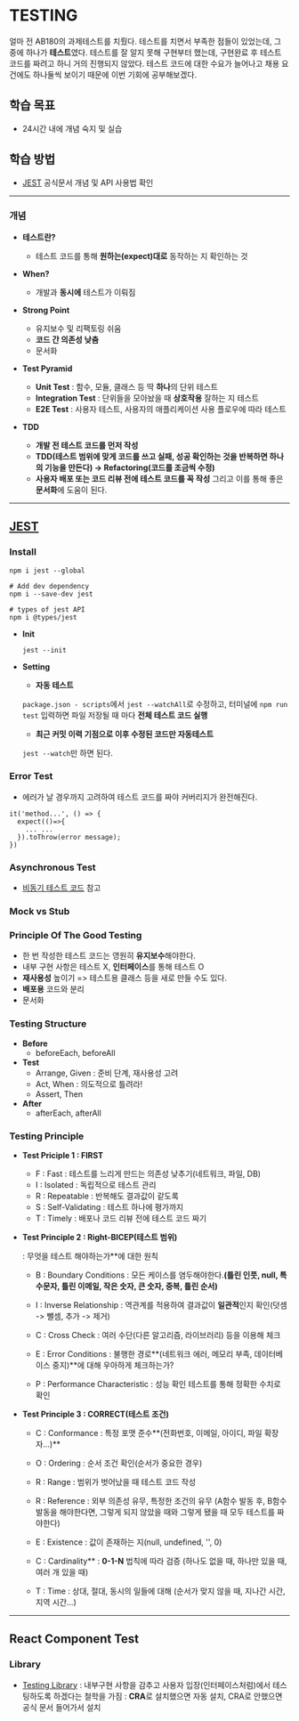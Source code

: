 # TESTING

얼마 전 AB180의 과제테스트를 치뤘다.
테스트를 치면서 부족한 점들이 있었는데, 그 중에 하나가 **테스트**였다.
테스트를 잘 알지 못해 구현부터 했는데, 구현완료 후 테스트 코드를 짜려고 하니 거의 진행되지 않았다.
테스트 코드에 대한 수요가 늘어나고 채용 요건에도 하나둘씩 보이기 때문에 이번 기회에 공부해보겠다.

## 학습 목표

- 24시간 내에 개념 숙지 및 실습

## 학습 방법

- [JEST](https://jestjs.io/) 공식문서 개념 및 API 사용법 확인

---

### 개념

- **테스트란?**

  - 테스트 코드를 통해 **원하는(expect)대로** 동작하는 지 확인하는 것

- **When?**

  - 개발과 **동시에** 테스트가 이뤄짐

- **Strong Point**

  - 유지보수 및 리팩토링 쉬움
  - **코드 간 의존성 낮춤**
  - 문서화

- **Test Pyramid**

  - **Unit Test** : 함수, 모듈, 클래스 등 딱 **하나**의 단위 테스트
  - **Integration Test** : 단위들을 모아놨을 때 **상호작용** 잘하는 지 테스트
  - **E2E Test** : 사용자 테스트, 사용자의 애플리케이션 사용 플로우에 따라 테스트

- **TDD**
  - **개발 전 테스트 코드를 먼저 작성**
  - **TDD(테스트 범위에 맞게 코드를 쓰고 실패, 성공 확인하는 것을 반복하면 하나의 기능을 만든다) -> Refactoring(코드를 조금씩 수정)**
  - **사용자 배포 또는 코드 리뷰 전에 테스트 코드를 꼭 작성** 그리고 이를 통해 좋은 **문서화**에 도움이 된다.

---

## [JEST](https://jestjs.io/)

### Install

  ```
  npm i jest --global

  # Add dev dependency
  npm i --save-dev jest

  # types of jest API
  npm i @types/jest
  ```

- **Init**

  ```
  jest --init
  ```

- **Setting**

  - **자동 테스트**

  `package.json - scripts`에서 `jest --watchAll`로 수정하고,
  터미널에 `npm run test` 입력하면 파일 저장될 때 마다 **전체 테스트 코드 실행**

  - **최근 커밋 이력 기점으로 이후 수정된 코드만 자동테스트**

  `jest --watch`만 하면 된다.
  

### Error Test
  - 에러가 날 경우까지 고려하여 테스트 코드를 짜야 커버리지가 완전해진다. 
  ```
  it('method...', () => {
    expect(()=>{
      ... ...
    }).toThrow(error message);
  })
  ```
  
### Asynchronous Test
  - [비동기 테스트 코드](https://github.com/sehnara/test-javascript/blob/master/src/test/async.test.js) 참고

### Mock vs Stub

### Principle Of The Good Testing
  - 한 번 작성한 테스트 코드는 영원히 **유지보수**해야한다. 
  - 내부 구현 사항은 테스트 X, **인터페이스**를 통해 테스트 O
  - **재사용성** 높이기 => 테스트용 클래스 등을 새로 만들 수도 있다.
  - **배포용** 코드와 분리
  - 문서화

### Testing Structure
  - **Before**
      - beforeEach, beforeAll
  - **Test**
      - Arrange, Given : 준비 단계, 재사용성 고려
      - Act, When : 의도적으로 틀려라!
      - Assert, Then 
  - **After**
      - afterEach, afterAll

### Testing Principle

- **Test Priciple 1 : FIRST**

    - F : Fast
        : 테스트를 느리게 만드는 의존성 낮추기(네트워크, 파일, DB)
    - I : Isolated
        : 독립적으로 테스트 관리
    - R : Repeatable
        : 반복해도 결과값이 같도록
    - S : Self-Validating
        : 테스트 하나에 평가까지
    - T : Timely
        : 배포나 코드 리뷰 전에 테스트 코드 짜기

- **Test Principle 2 : Right-BICEP(테스트 범위)**

    : 무엇을 테스트 해야하는가**에 대한 원칙

    - B : Boundary Conditions
        : 모든 케이스를 염두해야한다.**(틀린 인풋, null, 특수문자, 틀린 이메일, 작은 숫자, 큰 숫자, 중복, 틀린 순서)**

    - I : Inverse Relationship
        : 역관계를 적용하여 결과값이 **일관적**인지 확인(덧셈 -> 뺄셈, 추가 -> 제거)

    - C : Cross Check
        : 여러 수단(다른 알고리즘, 라이브러리) 등을 이용해 체크

    - E : Error Conditions
        : 불행한 경로**(네트워크 에러, 메모리 부족, 데이터베이스 중지)**에 대해 우아하게 체크하는가?

    - P : Performance Characteristic
        : 성능 확인 테스트를 통해 정확한 수치로 확인


- **Test Principle 3 : CORRECT(테스트 조건)**
  
    - C : Conformance
        : 특정 포맷 준수**(전화번호, 이메일, 아이디, 파일 확장자...)**

    - O : Ordering
        : 순서 조건 확인(순서가 중요한 경우)

    - R : Range
        : 범위가 벗어났을 때 테스트 코드 작성

    - R : Reference
        : 외부 의존성 유무, 특정한 조건의 유무
        (A함수 발동 후, B함수 발동을 해야한다면, 그렇게 되지 않았을 때와 그렇게 됐을 때 모두 테스트를 짜야한다)

    - E : Existence
        : 값이 존재하는 지(null, undefined, '', 0)

    - C : Cardinality**
        : **0-1-N** 법칙에 따라 검증
        (하나도 없을 때, 하나만 있을 때, 여러 개 있을 때)

    - T : Time
        : 상대, 절대, 동시의 일들에 대해
        (순서가 맞지 않을 때, 지나간 시간, 지역 시간...)
  
---
## React Component Test

### Library
  - [Testing Library](https://testing-library.com/docs/react-testing-library/intro/)
    : 내부구현 사항을 감추고 사용자 입장(인터페이스처럼)에서 테스팅하도록 하겠다는 철학을 가짐
    : **CRA**로 설치했으면 자동 설치, CRA로 안했으면 공식 문서 들어가서 설치
